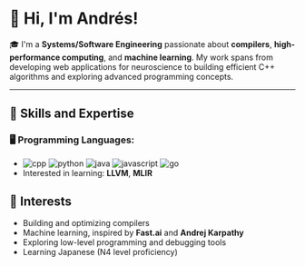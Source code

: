 # 👋 Hi, I'm Andrés!

🎓 I'm a **Systems/Software Engineering** passionate about **compilers**, **high-performance computing**, and **machine learning**. My work spans from developing web applications for neuroscience to building efficient C++ algorithms and exploring advanced programming concepts.

---

## 🚀 Skills and Expertise

### 🖥️ Programming Languages:
-  ![cpp](https://img.shields.io/static/v1?logo=cplusplus&label=&message=cplusplus&color=36465D&logoColor=AAA&style=flat-square&link=) ![python](https://img.shields.io/static/v1?logo=python&label=&message=python&color=36465D&logoColor=AAA&style=flat-square&link=) ![java](https://img.shields.io/static/v1?logo=openjdk&label=&message=java&color=36465D&logoColor=AAA&style=flat-square) ![javascript](https://img.shields.io/static/v1?logo=javascript&label=&message=javascript&color=36465D&logoColor=AAA&style=flat-square) ![go](https://img.shields.io/static/v1?logo=go&label=&message=golang&color=36465D&logoColor=AAA&style=flat-square)
- Interested in learning: **LLVM**, **MLIR**

## 📘 Interests
- Building and optimizing compilers  
- Machine learning, inspired by **Fast.ai** and **Andrej Karpathy**  
- Exploring low-level programming and debugging tools  
- Learning Japanese (N4 level proficiency)

<!--
**Andres-Salamanca/Andres-Salamanca** is a ✨ _special_ ✨ repository because its `README.md` (this file) appears on your GitHub profile.

Here are some ideas to get you started:

- 🔭 I’m currently working on ...
- 🌱 I’m currently learning ...
- 👯 I’m looking to collaborate on ...
- 🤔 I’m looking for help with ...
- 💬 Ask me about ...
- 📫 How to reach me: ...
- 😄 Pronouns: ...
- ⚡ Fun fact: ...
-->
